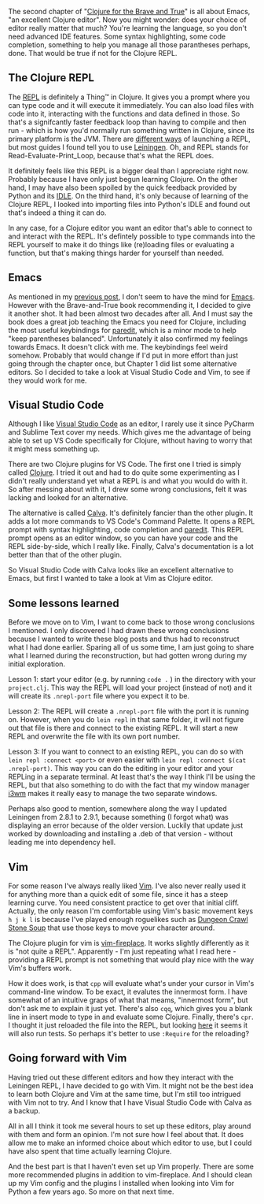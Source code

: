 <!--
.. title: (clj 1) Deciding on a Clojure editor
.. slug: clj1-deciding-on-an-editor
.. date: 2020-05-01 18:00:15 UTC+02:00
.. tags: clojure, emacs, vscode, vim
.. category: clojure
.. link: 
.. description:
.. type: text
-->

The second chapter of "[Clojure for the Brave and True](https://www.braveclojure.com/)" is all about Emacs, "an excellent Clojure editor". Now you might wonder: does your choice of editor really matter that much? You're learning the language, so you don't need advanced IDE features. Some syntax highlighting, some code completion, something to help you manage all those parantheses perhaps, done. That would be true if not for the Clojure REPL.


## The Clojure REPL
The [REPL](https://clojure.org/guides/repl/introduction) is definitely a Thing™️ in Clojure. It gives you a prompt where you can type code and it will execute it immediately. You can also load files with code into it, interacting with the functions and data defined in those. So that's a signifcantly faster feedback loop than having to compile and then run - which is how you'd normally run something written in Clojure, since its primary platform is the JVM. There are [different ways](https://clojure.org/guides/repl/launching_a_basic_repl) of launching a REPL, but most guides I found tell you to use [Leiningen](https://leiningen.org/). Oh, and REPL stands for Read-Evaluate-Print_Loop, because that's what the REPL does.

It definitely feels like this REPL is a bigger deal than I appreciate right now. Probably because I have only just begun learning Clojure. On the other hand, I may have also been spoiled by the quick feedback provided by Python and its [IDLE](https://docs.python.org/3/library/idle.html). On the third hand, it's only because of learning of the Clojure REPL, I looked into importing files into Python's IDLE and found out that's indeed a thing it can do.

In any case, for a Clojure editor you want an editor that's able to connect to and interact with the REPL. It's defintely possible to type commands into the REPL yourself to make it do things like (re)loading files or evaluating a function, but that's making things harder for yourself than needed.


## Emacs
As mentioned in my [previous post](/blog/clj0-diving-straight-in/), I don't seem to have the mind for [Emacs](https://www.gnu.org/software/emacs/). However with the Brave-and-True book recommending it, I decided to give it another shot. It had been almost two decades after all. And I must say the book does a great job teaching the Emacs you need for Clojure, including the most useful keybindings for [paredit](https://www.emacswiki.org/emacs/ParEdit), which is a minor mode to help "keep parentheses balanced". Unfortunately it also confirmed my feelings towards Emacs. It doesn't click with me. The keybindings feel weird somehow. Probably that would change if I'd put in more effort than just going through the chapter once, but Chapter 1 did list some alternative editors. So I decided to take a look at Visual Studio Code and Vim, to see if they would work for me.


## Visual Studio Code
Although I like [Visual Studio Code](https://code.visualstudio.com/) as an editor, I rarely use it since PyCharm and Sublime Text cover my needs. Which gives me the advantage of being able to set up VS Code specifically for Clojure, without having to worry that it might mess something up.

There are two Clojure plugins for VS Code. The first one I tried is simply called [Clojure](https://marketplace.visualstudio.com/items?itemName=avli.clojure). I tried it out and had to do quite some experimenting as I didn't really understand yet what a REPL is and what you would do with it. So after messing about with it, I drew some wrong conclusions, felt it was lacking and looked for an alternative.

The alternative is called [Calva](https://marketplace.visualstudio.com/items?itemName=betterthantomorrow.calva). It's definitely fancier than the other plugin. It adds a lot more commands to VS Code's Command Palette. It opens a REPL prompt with syntax highlighting, code completion and [paredit](https://calva.io/paredit/). This REPL prompt opens as an editor window, so you can have your code and the REPL side-by-side, which I really like. Finally, Calva's documentation is a lot better than that of the other plugin.

So Visual Studio Code with Calva looks like an excellent alternative to Emacs, but first I wanted to take a look at Vim as Clojure editor.


## Some lessons learned
Before we move on to Vim, I want to come back to those wrong conclusions I mentioned. I only discovered I had drawn these wrong conclusions because I wanted to write these blog posts and thus had to reconstruct what I had done earlier. Sparing all of us some time, I am just going to share what I learned during the reconstruction, but had gotten wrong during my initial exploration.

Lesson 1: start your editor (e.g. by running `code .` ) in the directory with your `project.clj`. This way the REPL will load your project (instead of not) and it will create its `.nrepl-port` file where you expect it to be.

Lesson 2: The REPL will create a `.nrepl-port` file with the port it is running on. However, when you do `lein repl` in that same folder, it will not figure out that file is there and connect to the existing REPL. It will start a new REPL and overwrite the file with its own port number.

Lesson 3: If you want to connect to an existing REPL, you can do so with `lein repl :connect <port>` or even easier with `lein repl :connect $(cat .nrepl-port)`. This way you can do the editing in your editor and your REPLing in a separate terminal. At least that's the way I think I'll be using the REPL, but that also something to do with the fact that my window manager [i3wm](https://i3wm.org/) makes it really easy to manage the two separate windows.

Perhaps also good to mention, somewhere along the way I updated Leiningen from 2.8.1 to 2.9.1, because something (I forgot what) was displaying an error because of the older version. Luckily that update just worked by downloading and installing a .deb of that version - without leading me into dependency hell.


## Vim
For some reason I've always really liked [Vim](https://www.vim.org/). I've also never really used it for anything more than a quick edit of some file, since it has a steep learning curve. You need consistent practice to get over that initial cliff. Actually, the only reason I'm comfortable using Vim's basic movement keys `h j k l` is because I've played enough roguelikes such as [Dungeon Crawl Stone Soup](https://crawl.develz.org/) that use those keys to move your character around.

The Clojure plugin for vim is [vim-fireplace](https://github.com/tpope/vim-fireplace). It works slightly differently as it is "not quite a REPL". Apparently - I'm just repeating what I read here - providing a REPL prompt is not something that would play nice with the way Vim's buffers work.

How it does work, is that `cpp` will evaluate what's under your cursor in Vim's command-line window. To be exact, it evalutes the innermost form. I have somewhat of an intuitive graps of what that meams, "innermost form", but don't ask me to explain it just yet. There's also `cqq`, which gives you a blank line in insert mode to type in and evaluate some Clojure. Finally, there's `cpr`. I thought it just reloaded the file into the REPL, but looking [here](https://github.com/tpope/vim-fireplace/blob/master/doc/fireplace.txt) it seems it will also run tests. So perhaps it's better to use `:Require` for the reloading?


## Going forward with Vim
Having tried out these different editors and how they interact with the Leiningen REPL, I have decided to go with Vim. It might not be the best idea to learn both Clojure and Vim at the same time, but I'm still too intrigued with Vim not to try. And I know that I have Visual Studio Code with Calva as a backup.

All in all I think it took me several hours to set up these editors, play around with them and form an opinion. I'm not sure how I feel about that. It does allow me to make an informed choice about which editor to use, but I could have also spent that time actually learning Clojure.

And the best part is that I haven't even set up Vim properly. There are some more recommended plugins in addition to vim-fireplace. And I should clean up my Vim config and the plugins I installed when looking into Vim for Python a few years ago. So more on that next time.
